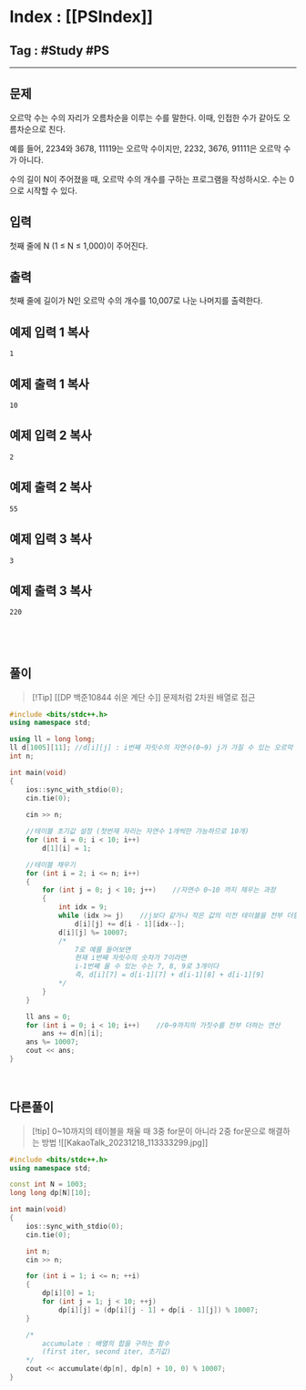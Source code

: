 # Index : [[PSIndex]]
## Tag : #Study #PS
---

## 문제
오르막 수는 수의 자리가 오름차순을 이루는 수를 말한다. 이때, 인접한 수가 같아도 오름차순으로 친다.

예를 들어, 2234와 3678, 11119는 오르막 수이지만, 2232, 3676, 91111은 오르막 수가 아니다.

수의 길이 N이 주어졌을 때, 오르막 수의 개수를 구하는 프로그램을 작성하시오. 수는 0으로 시작할 수 있다.

## 입력

첫째 줄에 N (1 ≤ N ≤ 1,000)이 주어진다.

## 출력

첫째 줄에 길이가 N인 오르막 수의 개수를 10,007로 나눈 나머지를 출력한다.

## 예제 입력 1 복사

```
1
```

## 예제 출력 1 복사

```
10
```

## 예제 입력 2 복사

```
2
```

## 예제 출력 2 복사

```
55
```

## 예제 입력 3 복사

```
3
```

## 예제 출력 3 복사

```
220
```
   
---
## 풀이
> [!Tip] [[DP 백준10844 쉬운 계단 수]] 문제처럼 2차원 배열로 접근
```cpp
#include <bits/stdc++.h>
using namespace std;

using ll = long long;
ll d[1005][11];	//d[i][j] : i번째 자릿수의 자연수(0~9) j가 가질 수 있는 오르막 수
int n;

int main(void)
{
	ios::sync_with_stdio(0);
	cin.tie(0);
	
	cin >> n;

	//테이블 초기값 설정 (첫번재 자리는 자연수 1개씩만 가능하므로 10개)
	for (int i = 0; i < 10; i++)
		d[1][i] = 1;

	//테이블 채우기
	for (int i = 2; i <= n; i++)
	{
		for (int j = 0; j < 10; j++)	//자연수 0~10 까지 채우는 과정
		{
			int idx = 9;
			while (idx >= j)	//j보다 같거나 작은 값의 이전 테이블을 전부 더함
				d[i][j] += d[i - 1][idx--];
			d[i][j] %= 10007;
			/*
				7로 예를 들어보면
				현재 i번째 자릿수의 숫자가 7이라면
				i-1번째 올 수 있는 수는 7, 8, 9로 3개이다
				즉, d[i][7] = d[i-1][7] + d[i-1][8] + d[i-1][9]
			*/
		}
	}

	ll ans = 0;
	for (int i = 0; i < 10; i++)	//0~9까지의 가짓수를 전부 더하는 연산
		ans += d[n][i];
	ans %= 10007;
	cout << ans;
}
```
   
   
## 다른풀이
> [!tip] 0~10까지의 테이블을 채울 때 3중 for문이 아니라 2중 for문으로 해결하는 방법
> ![[KakaoTalk_20231218_113333299.jpg]]
```cpp
#include <bits/stdc++.h>
using namespace std;

const int N = 1003;
long long dp[N][10];

int main(void) 
{
	ios::sync_with_stdio(0);
	cin.tie(0);

	int n; 
	cin >> n;

	for (int i = 1; i <= n; ++i) 
	{
		dp[i][0] = 1;
		for (int j = 1; j < 10; ++j)
			dp[i][j] = (dp[i][j - 1] + dp[i - 1][j]) % 10007;
	}

	/*
		accumulate : 배열의 합을 구하는 함수
		(first iter, second iter, 초기값)
	*/
	cout << accumulate(dp[n], dp[n] + 10, 0) % 10007;
}
```